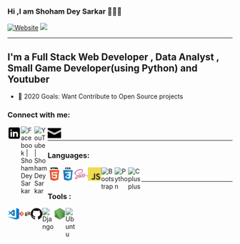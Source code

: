 ### Hi ,I am Shoham Dey Sarkar 🙋🏽‍♂️

[![Website](https://img.shields.io/website?label=ShohamDeySarkar&style=for-the-badge&url=https://shoham-87.github.io/Shohamdeysarkar/)](https://shoham-87.github.io/Shohamdeysarkar/)
![](https://visitor-badge.glitch.me/badge?page_id=Shoham)

---

## I'm a Full Stack Web Developer , Data Analyst , Small Game Developer(using Python) and Youtuber

- 🥅 2020 Goals: Want Contribute to Open Source projects

### Connect with me:

[<img align="left" alt="LinkedIn | Shoham Dey Sarkar" width="30px" src="https://github.com/simple-icons/simple-icons/raw/develop/icons/linkedin.svg" />](https://www.linkedin.com/in/shoham-dey-222a221aa/)
[<img align="left" alt="Facebook | Shoham Dey Sarkar" width="30px" src="https://github.com/simple-icons/simple-icons/raw/develop/icons/facebook.svg" />](https://www.facebook.com/profile.php?id=100010307765072)
[<img align="left" alt="YouTube | Shoham Dey Sarkar" width="30px" src="https://github.com/simple-icons/simple-icons/raw/develop/icons/youtube.svg" />](https://www.youtube.com/channel/UC04T3mzCezfe3xZK_h7PRkA?view_as=subscriber)
[<img align="left" alt="Email | Shoham Dey Sarkar" width="30px" src="https://raw.githubusercontent.com/iconic/open-iconic/master/svg/envelope-closed.svg" />](mailto:shohamdeysarkar@gmail.com)

<br />

---

### Languages:
[<img align="left"  alt="HTML5" width="30px" src="https://raw.githubusercontent.com/github/explore/80688e429a7d4ef2fca1e82350fe8e3517d3494d/topics/html/html.png" />]()
[<img align="left"  alt="CSS3" width="30px" src="https://raw.githubusercontent.com/github/explore/80688e429a7d4ef2fca1e82350fe8e3517d3494d/topics/css/css.png" />]()
[<img  align="left" alt="Sass" width="30px" src="https://raw.githubusercontent.com/github/explore/80688e429a7d4ef2fca1e82350fe8e3517d3494d/topics/sass/sass.png" />]()
[<img align="left"  alt="JavaScript" width="30px" src="https://raw.githubusercontent.com/github/explore/80688e429a7d4ef2fca1e82350fe8e3517d3494d/topics/javascript/javascript.png" />]()
[<img align="left"  alt="Bootstrap" width="30px" src="https://raw.githubusercontent.com/simple-icons/simple-icons/develop/icons/bootstrap.svg" />]()
[<img align="left"  alt="Python" width="30px" src="https://raw.githubusercontent.com/simple-icons/simple-icons/develop/icons/python.svg" />]()
[<img align="left"  alt="Cplusplus" width="30px" src="https://raw.githubusercontent.com/simple-icons/simple-icons/develop/icons/cplusplus.svg" />]()

<br>

---
### Tools :

[<img align="left" alt="Visual Studio Code" width="26px" src="https://raw.githubusercontent.com/github/explore/80688e429a7d4ef2fca1e82350fe8e3517d3494d/topics/visual-studio-code/visual-studio-code.png" />]()
[<img align="left" alt="Git" width="26px" src="https://raw.githubusercontent.com/github/explore/80688e429a7d4ef2fca1e82350fe8e3517d3494d/topics/git/git.png" />]()
[<img align="left" alt="GitHub" width="26px" src="https://raw.githubusercontent.com/github/explore/78df643247d429f6cc873026c0622819ad797942/topics/github/github.png" />]()
[<img align="left" alt="Django" width="26px" src="https://raw.githubusercontent.com/simple-icons/simple-icons/develop/icons/django.svg" />]()
[<img align="left" alt="Nodejs" width="26px" src="https://raw.githubusercontent.com/github/explore/80688e429a7d4ef2fca1e82350fe8e3517d3494d/topics/nodejs/nodejs.png" />]()
[<img align="left" alt="Ubuntu" width="26px" src="https://raw.githubusercontent.com/simple-icons/simple-icons/develop/icons/ubuntu.svg" />]()
<br />


